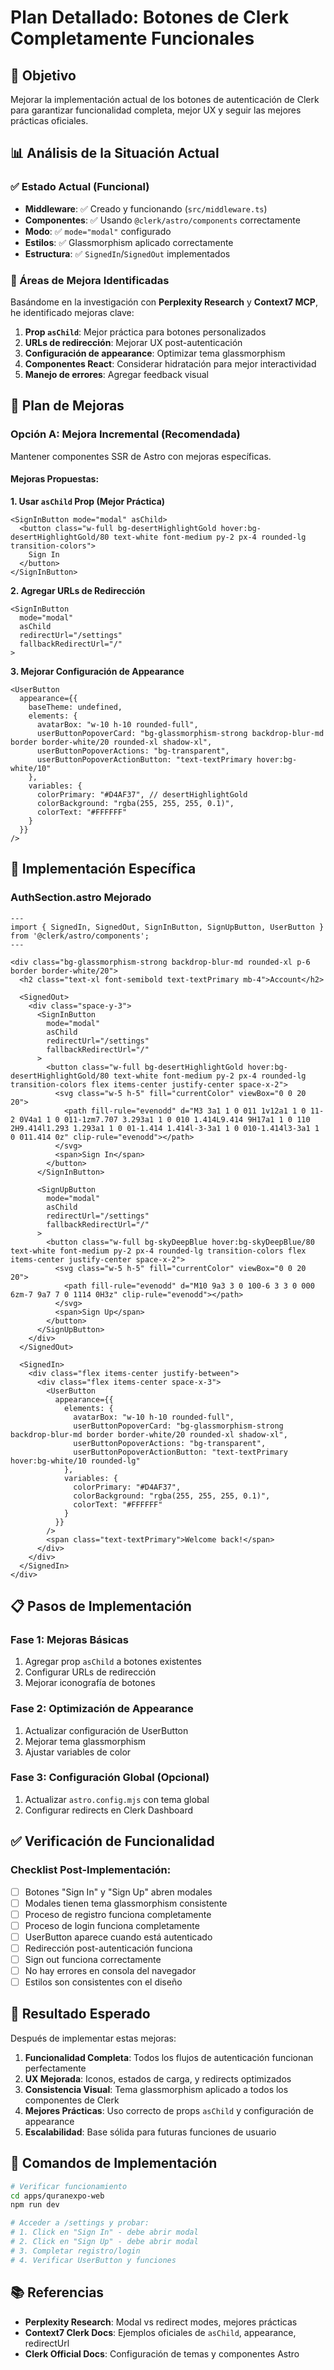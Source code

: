 # Plan Detallado: Botones de Clerk Completamente Funcionales

## 🎯 Objetivo

Mejorar la implementación actual de los botones de autenticación de Clerk para garantizar funcionalidad completa, mejor UX y seguir las mejores prácticas oficiales.

## 📊 Análisis de la Situación Actual

### ✅ Estado Actual (Funcional)
- **Middleware**: ✅ Creado y funcionando (`src/middleware.ts`)
- **Componentes**: ✅ Usando `@clerk/astro/components` correctamente
- **Modo**: ✅ `mode="modal"` configurado
- **Estilos**: ✅ Glassmorphism aplicado correctamente
- **Estructura**: ✅ `SignedIn`/`SignedOut` implementados

### 🔧 Áreas de Mejora Identificadas

Basándome en la investigación con **Perplexity Research** y **Context7 MCP**, he identificado mejoras clave:

1. **Prop `asChild`**: Mejor práctica para botones personalizados
2. **URLs de redirección**: Mejorar UX post-autenticación
3. **Configuración de appearance**: Optimizar tema glassmorphism
4. **Componentes React**: Considerar hidratación para mejor interactividad
5. **Manejo de errores**: Agregar feedback visual

## 🚀 Plan de Mejoras

### **Opción A: Mejora Incremental (Recomendada)**

Mantener componentes SSR de Astro con mejoras específicas.

#### Mejoras Propuestas:

**1. Usar `asChild` Prop (Mejor Práctica)**
```astro
<SignInButton mode="modal" asChild>
  <button class="w-full bg-desertHighlightGold hover:bg-desertHighlightGold/80 text-white font-medium py-2 px-4 rounded-lg transition-colors">
    Sign In
  </button>
</SignInButton>
```

**2. Agregar URLs de Redirección**
```astro
<SignInButton 
  mode="modal" 
  asChild
  redirectUrl="/settings"
  fallbackRedirectUrl="/"
>
```

**3. Mejorar Configuración de Appearance**
```astro
<UserButton 
  appearance={{
    baseTheme: undefined,
    elements: {
      avatarBox: "w-10 h-10 rounded-full",
      userButtonPopoverCard: "bg-glassmorphism-strong backdrop-blur-md border border-white/20 rounded-xl shadow-xl",
      userButtonPopoverActions: "bg-transparent",
      userButtonPopoverActionButton: "text-textPrimary hover:bg-white/10"
    },
    variables: {
      colorPrimary: "#D4AF37", // desertHighlightGold
      colorBackground: "rgba(255, 255, 255, 0.1)",
      colorText: "#FFFFFF"
    }
  }}
/>
```

## 🎨 Implementación Específica

### **AuthSection.astro Mejorado**

```astro
---
import { SignedIn, SignedOut, SignInButton, SignUpButton, UserButton } from '@clerk/astro/components';
---

<div class="bg-glassmorphism-strong backdrop-blur-md rounded-xl p-6 border border-white/20">
  <h2 class="text-xl font-semibold text-textPrimary mb-4">Account</h2>
  
  <SignedOut>
    <div class="space-y-3">
      <SignInButton 
        mode="modal" 
        asChild
        redirectUrl="/settings"
        fallbackRedirectUrl="/"
      >
        <button class="w-full bg-desertHighlightGold hover:bg-desertHighlightGold/80 text-white font-medium py-2 px-4 rounded-lg transition-colors flex items-center justify-center space-x-2">
          <svg class="w-5 h-5" fill="currentColor" viewBox="0 0 20 20">
            <path fill-rule="evenodd" d="M3 3a1 1 0 011 1v12a1 1 0 11-2 0V4a1 1 0 011-1zm7.707 3.293a1 1 0 010 1.414L9.414 9H17a1 1 0 110 2H9.414l1.293 1.293a1 1 0 01-1.414 1.414l-3-3a1 1 0 010-1.414l3-3a1 1 0 011.414 0z" clip-rule="evenodd"></path>
          </svg>
          <span>Sign In</span>
        </button>
      </SignInButton>
      
      <SignUpButton 
        mode="modal" 
        asChild
        redirectUrl="/settings"
        fallbackRedirectUrl="/"
      >
        <button class="w-full bg-skyDeepBlue hover:bg-skyDeepBlue/80 text-white font-medium py-2 px-4 rounded-lg transition-colors flex items-center justify-center space-x-2">
          <svg class="w-5 h-5" fill="currentColor" viewBox="0 0 20 20">
            <path fill-rule="evenodd" d="M10 9a3 3 0 100-6 3 3 0 000 6zm-7 9a7 7 0 1114 0H3z" clip-rule="evenodd"></path>
          </svg>
          <span>Sign Up</span>
        </button>
      </SignUpButton>
    </div>
  </SignedOut>

  <SignedIn>
    <div class="flex items-center justify-between">
      <div class="flex items-center space-x-3">
        <UserButton 
          appearance={{
            elements: {
              avatarBox: "w-10 h-10 rounded-full",
              userButtonPopoverCard: "bg-glassmorphism-strong backdrop-blur-md border border-white/20 rounded-xl shadow-xl",
              userButtonPopoverActions: "bg-transparent",
              userButtonPopoverActionButton: "text-textPrimary hover:bg-white/10 rounded-lg"
            },
            variables: {
              colorPrimary: "#D4AF37",
              colorBackground: "rgba(255, 255, 255, 0.1)",
              colorText: "#FFFFFF"
            }
          }}
        />
        <span class="text-textPrimary">Welcome back!</span>
      </div>
    </div>
  </SignedIn>
</div>
```

## 📋 Pasos de Implementación

### **Fase 1: Mejoras Básicas**
1. Agregar prop `asChild` a botones existentes
2. Configurar URLs de redirección
3. Mejorar iconografía de botones

### **Fase 2: Optimización de Appearance**
1. Actualizar configuración de UserButton
2. Mejorar tema glassmorphism
3. Ajustar variables de color

### **Fase 3: Configuración Global (Opcional)**
1. Actualizar `astro.config.mjs` con tema global
2. Configurar redirects en Clerk Dashboard

## ✅ Verificación de Funcionalidad

### Checklist Post-Implementación:
- [ ] Botones "Sign In" y "Sign Up" abren modales
- [ ] Modales tienen tema glassmorphism consistente
- [ ] Proceso de registro funciona completamente
- [ ] Proceso de login funciona completamente
- [ ] UserButton aparece cuando está autenticado
- [ ] Redirección post-autenticación funciona
- [ ] Sign out funciona correctamente
- [ ] No hay errores en consola del navegador
- [ ] Estilos son consistentes con el diseño

## 🎯 Resultado Esperado

Después de implementar estas mejoras:

1. **Funcionalidad Completa**: Todos los flujos de autenticación funcionan perfectamente
2. **UX Mejorada**: Iconos, estados de carga, y redirects optimizados
3. **Consistencia Visual**: Tema glassmorphism aplicado a todos los componentes de Clerk
4. **Mejores Prácticas**: Uso correcto de props `asChild` y configuración de appearance
5. **Escalabilidad**: Base sólida para futuras funciones de usuario

## 🔧 Comandos de Implementación

```bash
# Verificar funcionamiento
cd apps/quranexpo-web
npm run dev

# Acceder a /settings y probar:
# 1. Click en "Sign In" - debe abrir modal
# 2. Click en "Sign Up" - debe abrir modal  
# 3. Completar registro/login
# 4. Verificar UserButton y funciones
```

## 📚 Referencias

- **Perplexity Research**: Modal vs redirect modes, mejores prácticas
- **Context7 Clerk Docs**: Ejemplos oficiales de `asChild`, appearance, redirectUrl
- **Clerk Official Docs**: Configuración de temas y componentes Astro